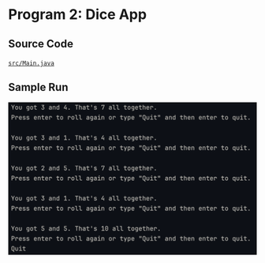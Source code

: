 # Program 2: Dice App

## Source Code

[`src/Main.java`](src/Main.java)

## Sample Run

![Sample run of the dice app](results/sample-run.png)
